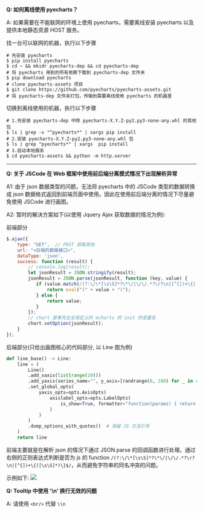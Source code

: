 **Q: 如何离线使用 pyecharts？**

A: 如果需要在不能联网的环境上使用 pyecharts，需要离线安装 pyecharts 以及提供本地静态资源 HOST 服务。

找一台可以联网的机器，执行以下步骤
```shell
# 先安装 pyecharts
$ pip install pyecharts
$ cd ~ && mkidr pyecharts-dep && cd pyecharts-dep
# 将 pyecharts 用到的所有依赖下载到 pyecharts-dep 文件夹
$ pip download pyecharts
# clone pyecharts-assets 项目
$ git clone https://github.com/pyecharts/pyecharts-assets.git
# 将 pyecharts-dep 文件夹打包，传输到需要离线使用 pyecharts 的机器里
```

切换到离线使用的机器，执行以下步骤
```shell
# 1.先安装 pyecharts-dep 中除 pyecharts-X.Y.Z-py2.py3-none-any.whl 的其他包
$ ls | grep -v "^pyecharts*" | xargs pip install
# 2.安装 pyecharts-X.Y.Z-py2.py3-none-any.whl 包
$ ls | grep "pyecharts*" | xargs  pip install
# 3.启动本地服务
$ cd pyecharts-assets && python -m http.server
```

---

**Q: 关于 JSCode 在 Web 框架中使用前后端分离模式情况下出现解析异常**

A1: 由于 json 数据类型的问题，无法将 pyecharts 中的 JSCode 类型的数据转换成 json 数据格式返回到前端页面中使用。因此在使用前后端分离的情况下尽量避免使用 JSCode 进行画图。

A2: 暂时的解决方案如下(以使用 Jquery Ajax 获取数据的情况为例):

前端部分
```javascript
$.ajax({
    type: "GET",  // POST 获取其他
    url: "<后端的数据接口>",
    dataType: 'json',
    success: function (result) {
        // console.log(result);
        let jsonResult = JSON.stringify(result);
        jsonResult = JSON.parse(jsonResult, function (key, value) {
           if (value.match(/(?:\/\*[\s\S]*?\*\/|\/\/.*?\r?\n|[^{])+\{([\s\S]*)\}$/) !== null) {
               return eval("(" + value + ")");
           } else {
               return value;
           }
        });
        // chart 是事先在全局定义的 echarts 的 init 的变量名
        chart.setOption(jsonResult);
    }
});
```

后端部分(只给出画图核心的代码部分, 以 Line 图为例)
```python
def line_base() -> Line:
    line = (
        Line()
        .add_xaxis(list(range(10)))
        .add_yaxis(series_name="", y_axis=[randrange(0, 100) for _ in range(10)])
        .set_global_opts(
            yaxis_opts=opts.AxisOpts(
                axislabel_opts=opts.LabelOpts(
                    is_show=True, formatter="function(params) { return params + 8;}"
                )
            )
        )
        .dump_options_with_quotes()  # 保留 JS 方法引号
    )
    return line
```

前端主要就是在解析 json 的情况下通过 JSON.parse 的回调函数进行处理。通过右侧的正则表达式判断是否为 js 的 function `/(?:\/\*[\s\S]*?\*\/|\/\/.*?\r?\n|[^{])+\{([\s\S]*)\}$/`，从而避免字符串的同名冲突的问题。

示例如下:
![](https://user-images.githubusercontent.com/17564655/61172141-24677600-a5b3-11e9-9425-5cafae45a315.png)


**Q: Tooltip 中使用 '\\n' 换行无效的问题**

A: 请使用 ```<br/>``` 代替 ```\\n```
